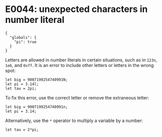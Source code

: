 # E0044: unexpected characters in number literal

```config-for-examples
{
  "globals": {
    "pi": true
  }
}
```

Letters are allowed in number literals in certain situations, such as in
`123n`, `1e6`, and `0xff`. It is an error to include other letters or letters in
the wrong spot:

    let big = 9007199254740991N;
    let pi = 3.14l;
    let tau = 2pi;

To fix this error, use the correct letter or remove the extraneous letter:

    let big = 9007199254740991n;
    let pi = 3.14;

Alternatively, use the `*` operator to multiply a variable by a number:

    let tau = 2*pi;
